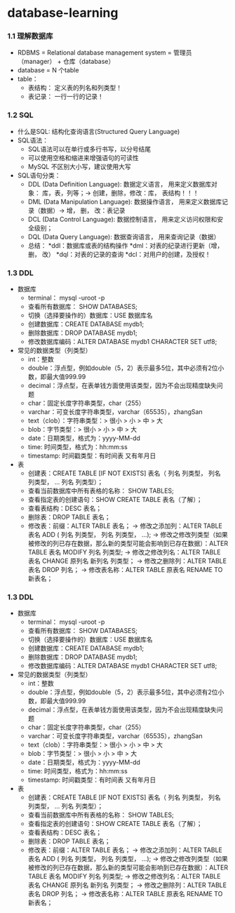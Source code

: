 # database-learning
### 1.1 理解数据库
* RDBMS = Relational database management system = 管理员（manager） + 仓库（database）
* database = N 个table
* table：
  * 表结构： 定义表的列名和列类型！
  * 表记录： 一行一行的记录！

### 1.2 SQL
* 什么是SQL: 结构化查询语言(Structured Query Language)
* SQL语法：
  * SQL语法可以在单行或多行书写，以分号结尾
  * 可以使用空格和缩进来增强语句的可读性
  * MySQL 不区别大小写，建议使用大写
* SQL语句分类：
  * DDL (Data Definition Language): 数据定义语言， 用来定义数据库对象： 库，表，列等；-> 创建，删除，修改：库， 表结构！！！
  * DML (Data Manipulation Language): 数据操作语言， 用来定义数据库记录（数据）-> 增， 删， 改：表记录
  * DCL (Data Control Language): 数据控制语言， 用来定义访问权限和安全级别；
  * DQL (Data Query Language): 数据查询语言， 用来查询记录（数据）
  * 总结：
    *ddl：数据库或表的结构操作 
    *dml：对表的纪录进行更新（增， 删， 改）
    *dql：对表的记录的查询
    *dcl：对用户的创建，及授权！
### 1.3 DDL
* 数据库
  * terminal： mysql -uroot -p
  * 查看所有数据库： SHOW DATABASES;
  * 切换（选择要操作的）数据库：USE 数据库名
  * 创建数据库：CREATE DATABASE mydb1;
  * 删除数据库：DROP DATABASE mydb1;
  * 修改数据库编码：ALTER DATABASE mydb1 CHARACTER SET utf8;
* 常见的数据类型（列类型）
  * int：整数
  * double：浮点型，例如double（5，2）表示最多5位，其中必须有2位小数，即最大值999.99
  * decimal：浮点型，在表单钱方面使用该类型，因为不会出现精度缺失问题
  * char：固定长度字符串类型，char（255）
  * varchar：可变长度字符串类型，varchar（65535），zhangSan
  * text（clob）：字符串类型：> 很小 > 小 > 中 > 大
  * blob：字节类型：> 很小 > 小 > 中 > 大
  * date：日期类型，格式为：yyyy-MM-dd
  * time: 时间类型，格式为：hh:mm:ss
  * timestamp: 时间戳类型：有时间表 又有年月日
* 表
  * 创建表：CREATE TABLE [IF NOT EXISTS] 表名（ 列名 列类型，   列名 列类型，  ...  列名 列类型）；
  * 查看当前数据库中所有表格的名称： SHOW TABLES;
  * 查看指定表的创建语句：SHOW CREATE TABLE 表名（了解）；
  * 查看表结构：DESC 表名；
  * 删除表：DROP TABLE 表名；
  * 修改表：前缀：ALTER TABLE 表名； 
    -> 修改之添加列：ALTER TABLE 表名 ADD ( 列名 列类型，   列名 列类型，  ...);
    -> 修改之修改列类型（如果被修改的列已存在数据，那么新的类型可能会影响到已存在数据）：ALTER TABLE 表名 MODIFY 列名 列类型;
    -> 修改之修改列名：ALTER TABLE 表名 CHANGE 原列名 新列名 列类型；
    -> 修改之删除列：ALTER TABLE 表名 DROP 列名；
    -> 修改表名称：ALTER TABLE 原表名 RENAME TO 新表名；
### 1.3 DDL
* 数据库
  * terminal： mysql -uroot -p
  * 查看所有数据库： SHOW DATABASES;
  * 切换（选择要操作的）数据库：USE 数据库名
  * 创建数据库：CREATE DATABASE mydb1;
  * 删除数据库：DROP DATABASE mydb1;
  * 修改数据库编码：ALTER DATABASE mydb1 CHARACTER SET utf8;
* 常见的数据类型（列类型）
  * int：整数
  * double：浮点型，例如double（5，2）表示最多5位，其中必须有2位小数，即最大值999.99
  * decimal：浮点型，在表单钱方面使用该类型，因为不会出现精度缺失问题
  * char：固定长度字符串类型，char（255）
  * varchar：可变长度字符串类型，varchar（65535），zhangSan
  * text（clob）：字符串类型：> 很小 > 小 > 中 > 大
  * blob：字节类型：> 很小 > 小 > 中 > 大
  * date：日期类型，格式为：yyyy-MM-dd
  * time: 时间类型，格式为：hh:mm:ss
  * timestamp: 时间戳类型：有时间表 又有年月日
* 表
  * 创建表：CREATE TABLE [IF NOT EXISTS] 表名（ 列名 列类型，   列名 列类型，  ...  列名 列类型）；
  * 查看当前数据库中所有表格的名称： SHOW TABLES;
  * 查看指定表的创建语句：SHOW CREATE TABLE 表名（了解）；
  * 查看表结构：DESC 表名；
  * 删除表：DROP TABLE 表名；
  * 修改表：前缀：ALTER TABLE 表名； 
    -> 修改之添加列：ALTER TABLE 表名 ADD ( 列名 列类型，   列名 列类型，  ...);
    -> 修改之修改列类型（如果被修改的列已存在数据，那么新的类型可能会影响到已存在数据）：ALTER TABLE 表名 MODIFY 列名 列类型;
    -> 修改之修改列名：ALTER TABLE 表名 CHANGE 原列名 新列名 列类型；
    -> 修改之删除列：ALTER TABLE 表名 DROP 列名；
    -> 修改表名称：ALTER TABLE 原表名 RENAME TO 新表名；
  

